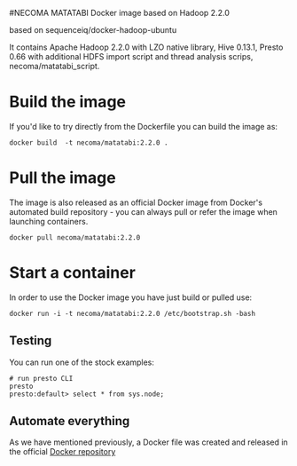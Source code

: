 #NECOMA MATATABI Docker image based on Hadoop 2.2.0

based on sequenceiq/docker-hadoop-ubuntu

It contains Apache Hadoop 2.2.0 with LZO native library, Hive 0.13.1, Presto 0.66 with additional HDFS import script and thread analysis scrips, necoma/matatabi_script.

# Build the image

If you'd like to try directly from the Dockerfile you can build the image as:

```
docker build  -t necoma/matatabi:2.2.0 .
```
# Pull the image

The image is also released as an official Docker image from Docker's automated build repository - you can always pull or refer the image when launching containers.

```
docker pull necoma/matatabi:2.2.0
```

# Start a container

In order to use the Docker image you have just build or pulled use:

```
docker run -i -t necoma/matatabi:2.2.0 /etc/bootstrap.sh -bash
```

## Testing

You can run one of the stock examples:

```
# run presto CLI
presto
presto:default> select * from sys.node;
```

## Automate everything

As we have mentioned previously, a Docker file was created and released in the official [Docker repository](https://registry.hub.docker.com/u/necoma/matatabi/)
